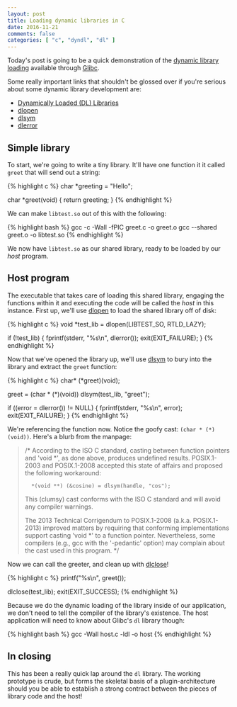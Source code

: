 ```yaml
---
layout: post
title: Loading dynamic libraries in C
date: 2016-11-21
comments: false
categories: [ "c", "dyndl", "dl" ]
---
```


Today's post is going to be a quick demonstration of the [dynamic library loading](http://tldp.org/HOWTO/Program-Library-HOWTO/dl-libraries.html) available through [Glibc](https://www.gnu.org/software/libc/).

Some really important links that shouldn't be glossed over if you're serious about some dynamic library development are:

* [Dynamically Loaded (DL) Libraries](http://tldp.org/HOWTO/Program-Library-HOWTO/dl-libraries.html)
* [dlopen](http://man7.org/linux/man-pages/man3/dlopen.3.html)
* [dlsym](http://man7.org/linux/man-pages/man3/dlsym.3.html)
* [dlerror](http://man7.org/linux/man-pages/man3/dlerror.3.html)

## Simple library

To start, we're going to write a tiny library. It'll have one function it it called `greet` that will send out a string:

{% highlight c %}
char *greeting = "Hello";

char *greet(void) {
  return greeting;
}
{% endhighlight %}

We can make `libtest.so` out of this with the following:

{% highlight bash %}
gcc -c -Wall -fPIC greet.c -o greet.o
gcc --shared greet.o -o libtest.so
{% endhighlight %}

We now have `libtest.so` as our shared library, ready to be loaded by our *host* program.

## Host program

The executable that takes care of loading this shared library, engaging the functions within it and executing the code will be called the *host* in this instance. First up, we'll use [dlopen](http://man7.org/linux/man-pages/man3/dlopen.3.html) to load the shared library off of disk:

{% highlight c %}
void *test_lib = dlopen(LIBTEST_SO, RTLD_LAZY);

if (!test_lib) {
  fprintf(stderr, "%s\n", dlerror());
  exit(EXIT_FAILURE);
}
{% endhighlight %}

Now that we've opened the library up, we'll use [dlsym](http://man7.org/linux/man-pages/man3/dlsym.3.html) to bury into the library and extract the `greet` function:

{% highlight c %}
char* (*greet)(void);

greet = (char * (*)(void)) dlsym(test_lib, "greet");

if ((error = dlerror()) != NULL) {
  fprintf(stderr, "%s\n", error);
  exit(EXIT_FAILURE);
}
{% endhighlight %}

We're referencing the function now. Notice the goofy cast: `(char * (*)(void))`. Here's a blurb from the manpage:

> /* According to the ISO C standard, casting between function
>    pointers and 'void *', as done above, produces undefined results.
>    POSIX.1-2003 and POSIX.1-2008 accepted this state of affairs and
>    proposed the following workaround:
>
>       *(void **) (&cosine) = dlsym(handle, "cos");
>
>   This (clumsy) cast conforms with the ISO C standard and will
>   avoid any compiler warnings.
>
>   The 2013 Technical Corrigendum to POSIX.1-2008 (a.k.a.
>   POSIX.1-2013) improved matters by requiring that conforming
>   implementations support casting 'void *' to a function pointer.
>   Nevertheless, some compilers (e.g., gcc with the '-pedantic'
>   option) may complain about the cast used in this program. */

Now we can call the greeter, and clean up with [dlclose](https://linux.die.net/man/3/dlclose)!

{% highlight c %}
printf("%s\n", greet());

dlclose(test_lib);
exit(EXIT_SUCCESS);
{% endhighlight %}

Because we do the dynamic loading of the library inside of our application, we don't need to tell the compiler of the library's existence. The host application will need to know about Glibc's `dl` library though:

{% highlight bash %}
gcc -Wall host.c -ldl -o host
{% endhighlight %}

## In closing

This has been a really quick lap around the `dl` library. The working prototype is crude, but forms the skeletal basis of a plugin-architecture should you be able to establish a strong contract between the pieces of library code and the host!

